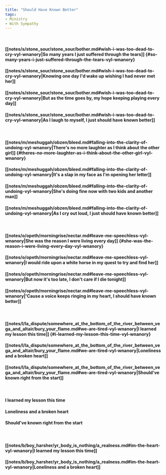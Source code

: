 ```yaml
---
title: "Should Have Known Better"
tags:
- Ministry
- With Sympathy
---
```

&nbsp;
#### [[notes/s/stone_sour/stone_sour/bother.md#wish-i-was-too-dead-to-cry-vyl-wnanory|So many years I just suffered through the tears]] {#so-many-years-i-just-suffered-through-the-tears-vyl-wnanory}
#### [[notes/s/stone_sour/stone_sour/bother.md#wish-i-was-too-dead-to-cry-vyl-wnanory|Knowing one day I'd wake up wishing I had never met her]]
#### [[notes/s/stone_sour/stone_sour/bother.md#wish-i-was-too-dead-to-cry-vyl-wnanory|But as the time goes by, my hope keeping playing every day]]
#### [[notes/s/stone_sour/stone_sour/bother.md#wish-i-was-too-dead-to-cry-vyl-wnanory|As I laugh to myself,  I just should have known better]]
&nbsp;
#### [[notes/m/meshuggah/obzen/bleed.md#falling-into-the-clarity-of-undoing-vyl-wnanory|There's no more laughter as I think about the other girl]] {#theres-no-more-laughter-as-i-think-about-the-other-girl-vyl-wnanory}
#### [[notes/m/meshuggah/obzen/bleed.md#falling-into-the-clarity-of-undoing-vyl-wnanory|It's a slap in my face as I'm opening her letter]]
#### [[notes/m/meshuggah/obzen/bleed.md#falling-into-the-clarity-of-undoing-vyl-wnanory|She's doing fine now with two kids and another man]]
#### [[notes/m/meshuggah/obzen/bleed.md#falling-into-the-clarity-of-undoing-vyl-wnanory|As I cry out loud,  I just should have known better]]
&nbsp;
#### [[notes/o/opeth/morningrise/nectar.md#leave-me-speechless-vyl-wnanory|She was the reason I were living every day]] {#she-was-the-reason-i-were-living-every-day-vyl-wnanory}
#### [[notes/o/opeth/morningrise/nectar.md#leave-me-speechless-vyl-wnanory|I would ride upon a white horse in my quest to try and find her]]
#### [[notes/o/opeth/morningrise/nectar.md#leave-me-speechless-vyl-wnanory|But now it's too late, I don't care if I die tonight]]
#### [[notes/o/opeth/morningrise/nectar.md#leave-me-speechless-vyl-wnanory|'Cause a voice keeps ringing in my heart,  I should have known better]]
&nbsp;
#### [[notes/l/la_dispute/somewhere_at_the_bottom_of_the_river_between_vega_and_altair/bury_your_flame.md#we-are-tired-vyl-wnanory|I learned my lesson this time]] {#i-learned-my-lesson-this-time-vyl-wnanory}
#### [[notes/l/la_dispute/somewhere_at_the_bottom_of_the_river_between_vega_and_altair/bury_your_flame.md#we-are-tired-vyl-wnanory|Loneliness and a broken heart]]
#### [[notes/l/la_dispute/somewhere_at_the_bottom_of_the_river_between_vega_and_altair/bury_your_flame.md#we-are-tired-vyl-wnanory|Should've known right from the start]]
&nbsp;
#### I learned my lesson this time
#### Loneliness and a broken heart
#### Should've known right from the start
&nbsp;
#### [[notes/b/boy_harsher/yr_body_is_nothing/a_realness.md#im-the-heart-vyl-wnanory|I learned my lesson this time]]
#### [[notes/b/boy_harsher/yr_body_is_nothing/a_realness.md#im-the-heart-vyl-wnanory|Loneliness and a broken heart]]
